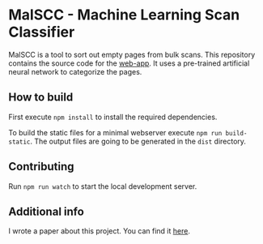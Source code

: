 # MalSCC - Machine Learning Scan Classifier
MalSCC is a tool to sort out empty pages from bulk scans. This repository contains the source code for the [web-app](https://malscc.de). It uses a pre-trained artificial neural network to categorize the pages.

## How to build

First execute ```npm install``` to install the required dependencies.

To build the static files for a minimal webserver execute ```npm run build-static```.
The output files are going to be generated in the ```dist``` directory. 

## Contributing

Run ```npm run watch``` to start the local development server.


## Additional info

I wrote a paper about this project. You can find it [here](https://www.hans-riegel-fachpreise.com/fileadmin/hans-riegel-fachpreise/Module/ausgezeichnete-arbeiten/hans-riegel-fachpreise-seminararbeit-vwa-2018-mertens.pdf).
